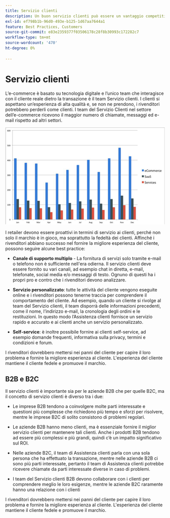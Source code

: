 ```yaml
---
title: Servizio clienti
description: Un buon servizio clienti può essere un vantaggio competitivo nello spazio di e-commerce.
exl-id: ef798b1b-96d0-493e-b125-1d67aa7644a1
feature: Best Practices, Customers
source-git-commit: e83e2359377f03506178c28f8b30993c172282c7
workflow-type: tm+mt
source-wordcount: '470'
ht-degree: 0%

---
```


# Servizio clienti

L’e-commerce è basato su tecnologia digitale e l’unico team che interagisce con il cliente reale dietro la transazione è il team Servizio clienti. I clienti si aspettano un’esperienza di alta qualità e, se non ne prendono, i rivenditori potrebbero perderli come clienti. I team del Servizio Clienti nel settore dell’e-commerce ricevono il maggior numero di chiamate, messaggi ed e-mail rispetto ad altri settori.

![Grafico a barre del servizio clienti](../../assets/playbooks/customer-service-chart.png)

I retailer devono essere proattivi in termini di servizio ai clienti, perché non solo il marchio è in gioco, ma soprattutto la fedeltà dei clienti. Affinché i rivenditori abbiano successo nel fornire la migliore esperienza del cliente, possono seguire alcune best practice:

- **Canale di supporto multiplo** - La fornitura di servizi solo tramite e-mail o telefono non è sufficiente nell&#39;era odierna. Il servizio clienti deve essere fornito su vari canali, ad esempio chat in diretta, e-mail, telefonate, social media e/o messaggi di testo. Ognuno di questi ha i propri pro e contro che i rivenditori devono analizzare.

- **Servizio personalizzato**: tutte le attività del cliente vengono eseguite online e i rivenditori possono tenerne traccia per comprendere il comportamento del cliente. Ad esempio, quando un cliente si rivolge al team del Servizio clienti, il team disporrà delle informazioni precedenti, come il nome, l’indirizzo e-mail, la cronologia degli ordini e le restituzioni. In questo modo l’Assistenza clienti fornisce un servizio rapido e accurato e ai clienti anche un servizio personalizzato.

- **Self-service**: è inoltre possibile fornire ai clienti self-service, ad esempio domande frequenti, informativa sulla privacy, termini e condizioni e forum.

I rivenditori dovrebbero mettersi nei panni del cliente per capire il loro problema e fornire la migliore esperienza al cliente. L&#39;esperienza del cliente mantiene il cliente fedele e promuove il marchio.

## B2B e B2C

Il servizio clienti è importante sia per le aziende B2B che per quelle B2C, ma il concetto di servizio clienti è diverso tra i due:

- Le imprese B2B tendono a coinvolgere molte parti interessate e questioni più complesse che richiedono più tempo e sforzi per risolvere, mentre le imprese B2C di solito consistono di problemi regolari.

- Le aziende B2B hanno meno clienti, ma è essenziale fornire il miglior servizio clienti per mantenere tali clienti. Anche i prodotti B2B tendono ad essere più complessi e più grandi, quindi c’è un impatto significativo sul ROI.

- Nelle aziende B2C, il team di Assistenza clienti parla con una sola persona che ha effettuato la transazione, mentre nelle aziende B2B ci sono più parti interessate, pertanto il team di Assistenza clienti potrebbe ricevere chiamate da parti interessate diverse in caso di problemi.

- I team del Servizio clienti B2B devono collaborare con i clienti per comprendere meglio le loro esigenze, mentre le aziende B2C raramente hanno una relazione con i clienti

I rivenditori dovrebbero mettersi nei panni del cliente per capire il loro problema e fornire la migliore esperienza al cliente. L&#39;esperienza del cliente mantiene il cliente fedele e promuove il marchio.
